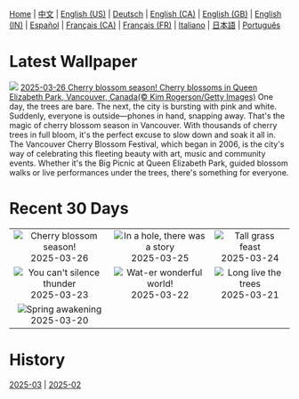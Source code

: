 [Home](../README.md) | [中文](zh-CN.md) | [English (US)](en-US.md) | [Deutsch](de-DE.md) | [English (CA)](en-CA.md) | [English (GB)](en-GB.md) | [English (IN)](en-IN.md) | [Español](es-ES.md) | [Français (CA)](fr-CA.md) | [Français (FR)](fr-FR.md) | [Italiano](it-IT.md) | [日本語](ja-JP.md) | [Português](pt-BR.md)

# Latest Wallpaper
![](https://www.bing.com/th?id=OHR.Cherry25Blossom_EN-CA1808645687_UHD.jpg)
[2025-03-26 Cherry blossom season! Cherry blossoms in Queen Elizabeth Park, Vancouver, Canada(© Kim Rogerson/Getty Images)](https://www.bing.com/th?id=OHR.Cherry25Blossom_EN-CA1808645687_UHD.jpg)
One day, the trees are bare. The next, the city is bursting with pink and white. Suddenly, everyone is outside—phones in hand, snapping away. That's the magic of cherry blossom season in Vancouver. With thousands of cherry trees in full bloom, it's the perfect excuse to slow down and soak it all in. The Vancouver Cherry Blossom Festival, which began in 2006, is the city's way of celebrating this fleeting beauty with art, music and community events. Whether it's the Big Picnic at Queen Elizabeth Park, guided blossom walks or live performances under the trees, there's something for everyone.

# Recent 30 Days
|  |  |  |
|:---:|:---:|:---:|
| ![](https://www.bing.com/th?id=OHR.Cherry25Blossom_EN-CA1808645687_400x240.jpg "Cherry blossom season!") 2025-03-26 | ![](https://www.bing.com/th?id=OHR.HobbitHole_EN-CA8754229294_400x240.jpg "In a hole, there was a story") 2025-03-25 | ![](https://www.bing.com/th?id=OHR.ElephantGrass_EN-CA8436870295_400x240.jpg "Tall grass feast") 2025-03-24 |
| ![](https://www.bing.com/th?id=OHR.NebraskaStorm_EN-CA8250611097_400x240.jpg "You can't silence thunder") 2025-03-23 | ![](https://www.bing.com/th?id=OHR.CenoteLilies_EN-CA3843031276_400x240.jpg "Wat-er wonderful world!") 2025-03-22 | ![](https://www.bing.com/th?id=OHR.DanumValley_EN-CA7821707669_400x240.jpg "Long live the trees") 2025-03-21 |
| ![](https://www.bing.com/th?id=OHR.SpringDaffodils_EN-CA0307251313_400x240.jpg "Spring awakening") 2025-03-20 |  |  |

# History
[2025-03](../archives/wallpaper/en-CA/w_2025_03.md) | [2025-02](../archives/wallpaper/en-CA/w_2025_02.md)
